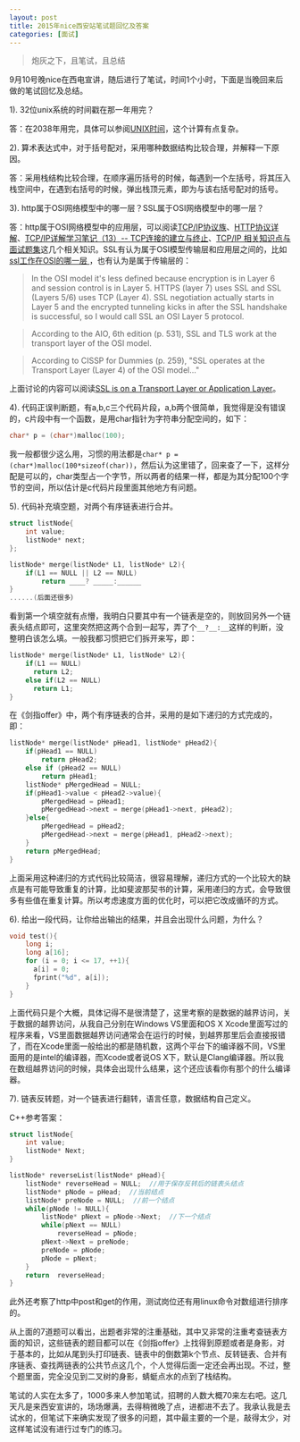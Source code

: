 ```yaml
---
layout: post
title: 2015年nice西安站笔试题回忆及答案
categories: [面试]
---
```


>炮灰之下，且笔试，且总结

9月10号晚nice在西电宣讲，随后进行了笔试，时间1个小时，下面是当晚回来后做的笔试回忆及总结。

1). 32位unix系统的时间戳在那一年用完？

答：在2038年用完，具体可以参阅[UNIX时间](https://zh.wikipedia.org/wiki/UNIX%E6%97%B6%E9%97%B4)，这个计算有点复杂。

2). 算术表达式中，对于括号配对，采用哪种数据结构比较合理，并解释一下原因。

答：采用栈结构比较合理，在顺序遍历括号的时候，每遇到一个左括号，将其压入栈空间中，在遇到右括号的时候，弹出栈顶元素，即为与该右括号配对的括号。

3). http属于OSI网络模型中的哪一层？SSL属于OSI网络模型中的哪一层？

答：http属于OSI网络模型中的应用层，可以阅读[TCP/IP协议族](https://zh.wikipedia.org/wiki/TCP/IP%E5%8D%8F%E8%AE%AE%E6%97%8F)、[HTTP协议详解](http://blog.csdn.net/gueter/article/details/1524447)、[TCP/IP详解学习笔记（13）-- TCP连接的建立与终止](http://www.cnblogs.com/newwy/p/3234536.html)、[TCP/IP 相关知识点与面试题集](http://www.cnblogs.com/obama/p/3292335.html)这几个相关知识。SSL有认为属于OSI模型传输层和应用层之间的，比如[ssl工作在OSI的哪一层 ](http://blog.chinaunix.net/uid-14488638-id-2802670.html)，也有认为是属于传输层的：

>In the OSI model it's less defined because encryption is in Layer 6 and session control is in Layer 5. HTTPS (layer 7) uses SSL and SSL (Layers 5/6) uses TCP (Layer 4). SSL negotiation actually starts in Layer 5 and the encrypted tunneling kicks in after the SSL handshake is successful, so I would call SSL an OSI Layer 5 protocol.

>According to the AIO, 6th edition (p. 531), SSL and TLS work at the transport layer of the OSI model. 

>According to CISSP for Dummies (p. 259), "SSL operates at the Transport Layer (Layer 4) of the OSI model..."

上面讨论的内容可以阅读[SSL is on a Transport Layer or Application Layer](http://www.techexams.net/forums/isc-sscp-cissp/101590-ssl-transport-layer-application-layer.html)。

4). 代码正误判断题，有a,b,c三个代码片段，a,b两个很简单，我觉得是没有错误的，c片段中有一个函数，是用char指针为字符串分配空间的，如下：
```c++
char* p = (char*)malloc(100);
```
我一般都很少这么用，习惯的用法都是`char* p = (char*)malloc(100*sizeof(char))`，然后认为这里错了，回来查了一下，这样分配是可以的，char类型占一个字节，所以两者的结果一样，都是为其分配100个字节的空间，所以估计是c代码片段里面其他地方有问题。

5). 代码补充填空题，对两个有序链表进行合并。
```c++
struct listNode{
    int value;
    listNode* next;
};

listNode* merge(listNode* L1, listNode* L2){
    if(L1 == NULL || L2 == NULL)
        return ____? _____:______
}
......(后面还很多）
```
看到第一个填空就有点懵，我明白只要其中有一个链表是空的，则放回另外一个链表头结点即可，这里突然把这两个合到一起写，弄了个`__?__:__`这样的判断，没整明白该怎么填。一般我都习惯把它们拆开来写，即：

```c++
listNode* merge(listNode* L1, listNode* L2){
    if(L1 == NULL)
      return L2;
    else if(L2 == NULL)
      return L1;
}
```
在《剑指offer》中，两个有序链表的合并，采用的是如下递归的方式完成的，即：

```c++
listNode* merge(listNode* pHead1, listNode* pHead2){
    if(pHead1 == NULL)
        return pHead2;
    else if (pHead2 == NULL)
        return pHead1;
    listNode* pMergedHead = NULL;
    if(pHead1->value < pHead2->value){
        pMergedHead = pHead1;
        pMergedHead->next = merge(pHead1->next, pHead2);
    }else{
        pMergedHead = pHead2;
        pMergedHead->next = merge(pHead1, pHead2->next);
    }
    return pMergedHead;
}
```
上面采用这种递归的方式代码比较简洁，很容易理解，递归方式的一个比较大的缺点是有可能导致重复的计算，比如斐波那契书的计算，采用递归的方式，会导致很多有些值在重复计算。所以考虑速度方面的优化时，可以把它改成循环的方式。

6). 给出一段代码，让你给出输出的结果，并且会出现什么问题，为什么？

```c++
void test(){
    long i;
    long a[16];
    for (i = 0; i <= 17, ++1){
      a[i] = 0;
      fprint("%d", a[i]);
    }
}
```
上面代码只是个大概，具体记得不是很清楚了，这里考察的是数据的越界访问，关于数据的越界访问，从我自己分别在Windows VS里面和OS X Xcode里面写过的程序来看，VS里面数据越界访问通常会在运行的时候，到越界那里后会直接报错了，而在Xcode里面一般给出的都是随机数，这两个平台下的编译器不同，VS里面用的是intel的编译器，而Xcode或者说OS X下，默认是Clang编译器。所以我在数组越界访问的时候，具体会出现什么结果，这个还应该看你有那个的什么编译器。

7). 链表反转题，对一个链表进行翻转，语言任意，数据结构自己定义。

C++参考答案：

```c++
struct listNode{
    int value;
    listNode* Next;
}

listNode* reverseList(listNode* pHead){
    listNode* reverseHead = NULL;  //用于保存反转后的链表头结点
    listNode* pNode = pHead;  //当前结点
    listNode* preNode = NULL;  //前一个结点
    while(pNode != NULL){
        listNode* pNext = pNode->Next;  //下一个结点
        while(pNext == NULL)
            reverseHead = pNode;
        pNext->Next = preNode;
        preNode = pNode;
        pNode = pNext;
    }
    return  reverseHead;
}
```
此外还考察了http中post和get的作用，测试岗位还有用linux命令对数组进行排序的。

从上面的7道题可以看出，出题者非常的注重基础，其中又非常的注重考查链表方面的知识，这些链表的题目都可以在《剑指offer》上找得到原题或者是身影，对于基本的，比如从尾到头打印链表、链表中的倒数第k个节点、反转链表、合并有序链表、查找两链表的公共节点这几个，个人觉得后面一定还会再出现。不过，整个题里面，完全没见到二叉树的身影，蜻蜓点水的点到了栈结构。

笔试的人实在太多了，1000多来人参加笔试，招聘的人数大概70来左右吧。这几天凡是来西安宣讲的，场场爆满，去得稍微晚了点，进都进不去了。我承认我是去试水的，但笔试下来确实发现了很多的问题，其中最主要的一个是，敲得太少，对这样笔试没有进行过专门的练习。
